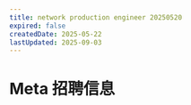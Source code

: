 ```yaml
---
title: network production engineer 20250520
expired: false
createdDate: 2025-05-22
lastUpdated: 2025-09-03
---
```


# Meta 招聘信息

<JobPostingTable job-posting-json-path="meta/data/network-production-engineer-20250520" />